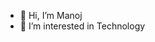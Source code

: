 - 👋 Hi, I’m Manoj
- 👀 I’m interested in Technology

<!---
manojvarmadatla/manojvarmadatla is a ✨ special ✨ repository because its `README.md` (this file) appears on your GitHub profile.
You can click the Preview link to take a look at your changes.
--->
